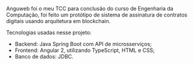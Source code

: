 Anguweb foi o meu TCC para conclusão do curso de Engenharia da Computação, foi feito um protótipo de sistema de assinatura de contratos digitais usando arquitetura em blockchain.

Tecnologias usadas nesse projeto:
- Backend: Java Spring Boot com API de microsserviços;
- Frontend: Angular 2, utilizando TypeScript, HTML e CSS;
- Banco de dados: JDBC.

